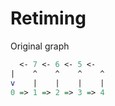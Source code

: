 # Retiming

Original graph

```dot
  <- 7 <- 6 <- 5 <-
|    ^    ^    ^    ^
v    |    |    |    |
0 => 1 => 2 => 3 => 4
```
